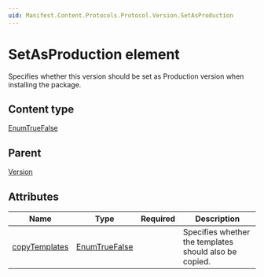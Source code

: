 ```yaml
---
uid: Manifest.Content.Protocols.Protocol.Version.SetAsProduction
---
```


# SetAsProduction element

Specifies whether this version should be set as Production version when installing the package.

## Content type

[EnumTrueFalse](xref:Manifest-EnumTrueFalse)

## Parent

[Version](xref:Manifest.Content.Protocols.Protocol.Version)

## Attributes

|Name|Type|Required|Description|
|--- |--- |--- |--- |
|[copyTemplates](xref:Manifest.Content.Protocols.Protocol.Version.SetAsProduction-copyTemplates )|[EnumTrueFalse](xref:Manifest-EnumTrueFalse)||Specifies whether the templates should also be copied.|
